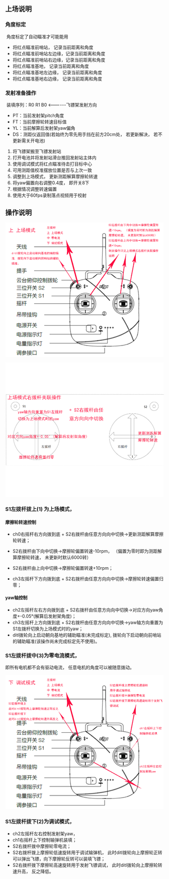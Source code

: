 ## 上场说明

### 角度标定

​	角度标定了自动瞄准才可能能用

- 将红点瞄准前哨站， 记录当前距离和角度
- 将红点瞄准前哨站左边缘，记录当前距离和角度
- 将红点瞄准前哨站右边缘，记录当前距离和角度
- 将红点瞄准基地， 记录当前距离和角度
- 将红点瞄准基地左边缘， 记录当前距离和角度
- 将红点瞄准基地右边缘， 记录当前距离和角度

### 发射准备操作

​	装填序列：R0 R1 B0  <------飞镖架发射方向

- PT：当前发射架pitch角度
- FT：当前摩擦轮转速目标值
- YL：当前解算后发射架yaw偏角
- DS：测距仪返回值(若始终为零先用手挡在前方20cm处， 若更新解决， 若不更新需关开电池)

1. 将飞镖架搬至飞镖发射站
2. 打开电池并将发射站滑台推回发射站主体内
3. 使用调试模式将红点瞄准待击打目标中心
4. 可用测距值校准摆放位置是否与上次一致
5. 调整到上场模式， 更新测距解算摩擦轮转速
6. 将yaw偏置向右调整0.4度， 即开关8下
7. 根据情况调整转速偏置
8. 使用大于60fps录制落点视频用于校射

## 操作说明

![1815493-20191011175632763-327473721](README.assets/1815493-20191011175632763-327473721.png)

![1815493-20191011175632763-327473720](README.assets/1815493-20191011175632763-327473720.png)

### S1左拨杆拨上(1) 为上场模式， 

#### 摩擦轮转速控制

- ch0右摇杆右方向拨到底 + S2右拨杆由任意方向向中切换→更新测距解算摩擦轮转速；

- S2右拨杆由下向中切换→摩擦轮偏置转速-10rpm， （偏置为零时即为测距解算摩擦轮转速， 未更新时默认6000转）
- S2右拨杆由上向中切换→摩擦轮偏置转速+10rpm； 
- ch3左摇杆下方向拨到底 + S2右拨杆由任意方向向中切换→摩擦轮转速偏置归零；

#### yaw轴控制

- ch2左摇杆左右方向拨到底 + S2右拨杆由任意方向向中切换→对应方向yaw角度+-0.05°(解算后发射架角度)；  
- ch3左摇杆上方向拨到底 + S2右拨杆由任意方向向中切换→yaw轴方向重置为S1左拨杆切换为上场模式时的yaw； 
- ditl拨轮向上启动朝向基地的辅助瞄准(未完成标定), 拨轮向下启动朝向前哨站的辅助瞄准(该操作尚未完成标定先不使用)。

### S1左拨杆拨中(3)为零电流模式，

 即所有电机都不会有驱动电流， 任意电机的角度可以被随意拨动。

![1815493-20191011175632763-327473719](README.assets/1815493-20191011175632763-327473719.png)

### S1左拨杆拨下(2)为调试模式， 

- ch2左摇杆左右控制发射架yaw， 
- ch1右摇杆上下控制输弹机装填； 
- S2右拨杆拨中摩擦轮零电流； 
- S2右拨杆拨上摩擦轮低速旋转用于调试输弹机， 此时ditl拨轮向上摩擦轮正转可以弹出飞镖，向下摩擦轮反转可以装填飞镖； 
- S2右拨杆拨下摩擦轮高速旋转用于发射飞镖调试， 此时ditl拨轮向上摩擦轮转速升高， 反之降低。